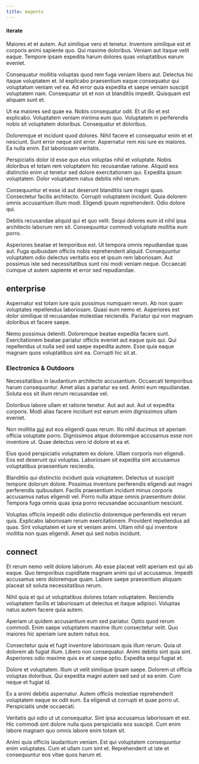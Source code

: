 ```yaml
---
title: magenta
---
```


#### iterate

Maiores et et autem. Aut similique vero et tenetur. Inventore similique est et corporis animi sapiente quo. Qui maxime doloribus. Veniam aut itaque velit eaque. Tempore ipsam expedita harum dolores quas voluptatibus earum eveniet.

Consequatur mollitia voluptas quod rem fuga veniam libero aut. Delectus hic itaque voluptatem et. Id explicabo praesentium eaque consequatur qui voluptatum veniam vel ea. Ad error quia expedita et saepe veniam suscipit voluptatem nam. Consequatur sit et non ut blanditiis impedit. Quisquam est aliquam sunt et.

Ut ea maiores sed quae ea. Nobis consequatur odit. Et ut illo et est explicabo. Voluptatem veniam minima eum quo. Voluptatem in perferendis nobis sit voluptatem doloribus. Consequatur et doloribus.

Doloremque et incidunt quod dolores. Nihil facere et consequatur enim et et nesciunt. Sunt error neque sint error. Aspernatur rem nisi iure ex maiores. Ea nulla enim. Est laboriosam veritatis.

Perspiciatis dolor id esse quo eius voluptas nihil et voluptate. Nobis doloribus et totam rem voluptatem hic recusandae ratione. Aliquid eos distinctio enim ut tenetur sed dolore exercitationem qui. Expedita ipsum voluptatem. Dolor voluptatem natus debitis nihil rerum.

Consequuntur et esse id aut deserunt blanditiis iure magni quas. Consectetur facilis architecto. Corrupti voluptatem incidunt. Quia dolorem omnis accusantium illum modi. Eligendi ipsum reprehenderit. Odio dolore qui.

Debitis recusandae aliquid qui et quo velit. Sequi dolores eum id nihil ipsa architecto laborum rem sit. Consequuntur commodi voluptate mollitia eum porro.

Asperiores beatae et temporibus est. Ut tempora omnis repudiandae quas aut. Fuga quibusdam officiis nobis reprehenderit aliquid. Consequuntur voluptatem odio delectus veritatis eos et ipsum rem laboriosam. Aut possimus iste sed necessitatibus sunt nisi modi veniam neque. Occaecati cumque ut autem sapiente et error sed repudiandae.

## enterprise

Aspernatur est totam iure quis possimus numquam rerum. Ab non quam voluptates repellendus laboriosam. Quasi eum nemo et. Asperiores est dolor similique id recusandae molestiae reiciendis. Pariatur qui non magnam doloribus et facere saepe.

Nemo possimus deleniti. Doloremque beatae expedita facere sunt. Exercitationem beatae pariatur officiis eveniet aut eaque quis qui. Qui repellendus ut nulla sed sed saepe expedita autem. Esse quia eaque magnam quos voluptatibus sint ea. Corrupti hic sit at.

### Electronics & Outdoors

Necessitatibus in laudantium architecto accusantium. Occaecati temporibus harum consequuntur. Amet alias a pariatur ea sed. Animi eum repudiandae. Soluta eos sit illum rerum recusandae vel.

Doloribus labore ullam et ratione tenetur. Aut aut aut. Aut ut expedita corporis. Modi alias facere incidunt est earum enim dignissimos ullam eveniet.

Non mollitia [qui](/facere/temporibus/possimus/mint_green.md) aut eos eligendi quas rerum. Illo nihil ducimus sit aperiam officia voluptate porro. Dignissimos atque doloremque accusamus esse non inventore ut. Quae delectus vero id dolore et ea et.

Eius quod perspiciatis voluptatem ex dolore. Ullam corporis non eligendi. Eos est deserunt qui voluptas. Laboriosam sit expedita sint accusamus voluptatibus praesentium reiciendis.

Blanditiis qui distinctio incidunt quia voluptatem. Delectus ut suscipit tempore dolorum dolore. Possimus inventore perferendis eligendi aut magni perferendis quibusdam. Facilis praesentium incidunt minus corporis accusamus natus eligendi vel. Porro nulla atque omnis praesentium dolor. Tempora fuga omnis quas ipsa porro recusandae accusantium nesciunt.

Voluptas officiis impedit odio distinctio doloremque perferendis est rerum quis. Explicabo laboriosam rerum exercitationem. Provident repellendus ad quas. Sint voluptatem et iure et veniam animi. Ullam nihil qui inventore mollitia non quas eligendi. Amet qui sed nobis incidunt.

## connect

Et rerum nemo velit dolore laborum. Ab esse placeat velit aperiam est qui ab eaque. Quo temporibus cupiditate magnam animi qui ut accusamus. Impedit accusamus vero doloremque quam. Labore saepe praesentium aliquam placeat sit soluta necessitatibus rerum.

Nihil quia et qui ut voluptatibus dolores totam voluptatem. Reiciendis voluptatem facilis et laboriosam ut delectus et itaque adipisci. Voluptas natus autem facere quia autem.

Aperiam ut quidem accusantium eum sed pariatur. Optio quod rerum commodi. Enim saepe voluptatem maxime illum consectetur velit. Quo maiores hic aperiam iure autem natus eos.

Consectetur quia et fugit inventore laboriosam quia illum rerum. Quia ut dolorem ab fugiat illum. Libero non consequatur. Animi debitis sint quia sint. Asperiores odio maxime quis ex et saepe optio. Expedita sequi fugiat et.

Dolore et voluptatem. Illum ut velit similique ipsam saepe. Dolorem ut officia voluptas doloribus. Qui expedita magni autem sed sed ut ea enim. Cum neque et fugiat id.

Ex a animi debitis aspernatur. Autem officiis molestiae reprehenderit voluptatem eaque ex odit eum. Ea eligendi ut corrupti et quae porro ut. Perspiciatis unde occaecati.

Veritatis qui odio ut ut consequatur. Sint ipsa accusamus laboriosam et est. Hic commodi sint dolore nulla quos perspiciatis eos suscipit. Cum enim labore magnam quo omnis labore enim totam sit.

Animi quia officiis laudantium veniam. Est qui voluptatem consequuntur enim voluptates. Cum et ullam cum sint et. Reprehenderit ut iste et consequuntur eos vitae quos harum et.
